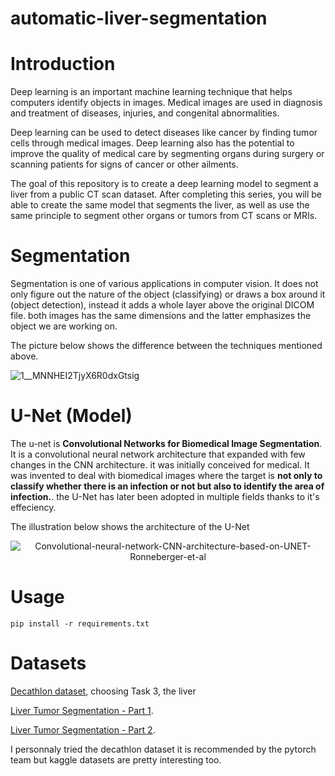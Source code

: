 # automatic-liver-segmentation

# Introduction

Deep learning is an important machine learning technique that helps computers identify objects in images. Medical images are used in diagnosis and treatment of diseases, injuries, and congenital abnormalities.

Deep learning can be used to detect diseases like cancer by finding tumor cells through medical images. Deep learning also has the potential to improve the quality of medical care by segmenting organs during surgery or scanning patients for signs of cancer or other ailments.

The goal of this repository is to create a deep learning model to segment a liver from a public CT scan dataset. After completing this series, you will be able to create the same model that segments the liver, as well as use the same principle to segment other organs or tumors from CT scans or MRIs.

# Segmentation

Segmentation is one of various applications in computer vision. It does not only figure out the nature of the object (classifying) or draws a box around it (object detection), instead it adds a whole layer above the original DICOM file. both images has the same dimensions and the latter emphasizes the object we are working on.

The picture below shows the difference between the techniques mentioned above.

![1__MNNHEI2TjyX6R0dxGtsig](https://user-images.githubusercontent.com/50111205/152811779-bc681650-f473-46b0-bf75-61c9da7fd1c4.png)



# U-Net (Model)

The u-net is **Convolutional Networks for Biomedical Image Segmentation**. It is a convolutional neural network architecture that expanded with few changes in the CNN architecture. it was initially conceived for medical. It was invented to deal with biomedical images where the target is **not only to classify whether there is an infection or not but also to identify the area of infection.**. the U-Net has later been adopted in multiple fields thanks to it's effeciency.

The illustration below shows the architecture of the U-Net

<p align="center">
  <img src="https://user-images.githubusercontent.com/50111205/152804685-70b35b1b-f368-411f-a3a2-a79b3094108b.png" alt="Convolutional-neural-network-CNN-architecture-based-on-UNET-Ronneberger-et-al"/>
</p>

# Usage
```
pip install -r requirements.txt
```

# Datasets

[Decathlon dataset](https://drive.google.com/drive/folders/1HqEgzS8BV2c7xYNrZdEAnrHk7osJJ--2), choosing Task 3, the liver

[Liver Tumor Segmentation - Part 1](https://www.kaggle.com/andrewmvd/liver-tumor-segmentation).

[Liver Tumor Segmentation - Part 2](https://www.kaggle.com/andrewmvd/liver-tumor-segmentation-part-2).


I personnaly tried the decathlon dataset it is recommended by the pytorch team but kaggle datasets are pretty interesting too.
